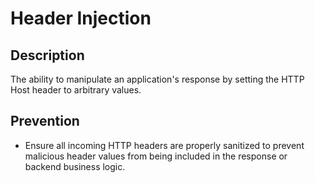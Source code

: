 # Header Injection

## Description
The ability to manipulate an application's response by setting the HTTP Host header to arbitrary values.

## Prevention
* Ensure all incoming HTTP headers are properly sanitized to prevent malicious header values from being included in the response or backend business logic.
